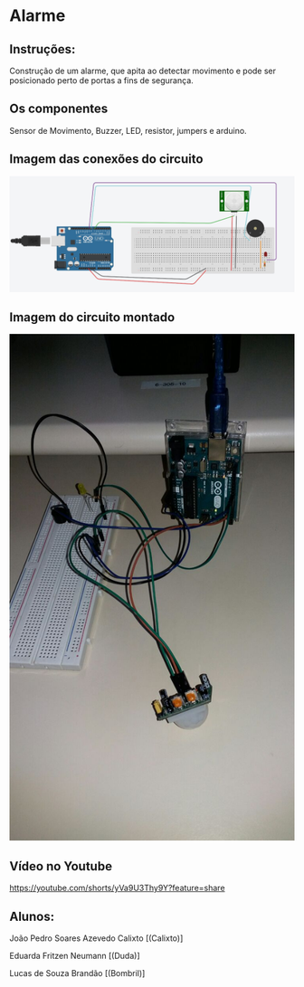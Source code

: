 # Alarme 

## Instruções:

Construção de um alarme, que apita ao detectar movimento e pode ser posicionado perto de portas a fins de segurança.

## Os componentes

Sensor de Movimento, Buzzer, LED, resistor, jumpers e arduino.

## Imagem das conexões do circuito
<img src="./imagens/conexoes.png">

## Imagem do circuito montado 
<img src="./imagens/foto.png">

## Vídeo no Youtube 
https://youtube.com/shorts/yVa9U3Thy9Y?feature=share

## Alunos:
João Pedro Soares Azevedo Calixto [(Calixto)]

Eduarda Fritzen Neumann [(Duda)]

Lucas de Souza Brandão [(Bombril)]
